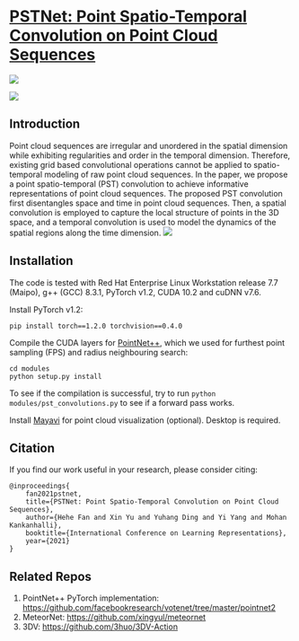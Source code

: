 # [PSTNet: Point Spatio-Temporal Convolution on Point Cloud Sequences](https://openreview.net/pdf?id=O3bqkf_Puys)
![](https://github.com/hehefan/Point-Spatio-Temporal-Convolution/blob/main/imgs/intro.png)

![](https://github.com/hehefan/Point-Spatio-Temporal-Convolution/blob/main/imgs/equation.png)

## Introduction
Point cloud sequences are irregular and unordered in the spatial dimension while exhibiting regularities and order in the temporal dimension. Therefore, existing grid based convolutional operations cannot be applied to spatio-temporal modeling of raw point cloud sequences. In the paper, we propose a point spatio-temporal (PST) convolution to achieve informative representations of point cloud sequences. The proposed PST convolution first disentangles space and time in point cloud sequences. Then, a spatial convolution is employed to capture the local structure of points in the 3D space, and a temporal convolution is used to model the dynamics of the spatial regions along the time dimension. 
![](https://github.com/hehefan/Point-Spatio-Temporal-Convolution/blob/main/imgs/pstconv.png)

## Installation

The code is tested with Red Hat Enterprise Linux Workstation release 7.7 (Maipo), g++ (GCC) 8.3.1, PyTorch v1.2, CUDA 10.2 and cuDNN v7.6.

Install PyTorch v1.2:
```
pip install torch==1.2.0 torchvision==0.4.0
```

Compile the CUDA layers for [PointNet++](http://arxiv.org/abs/1706.02413), which we used for furthest point sampling (FPS) and radius neighbouring search:
```
cd modules
python setup.py install
```
To see if the compilation is successful, try to run `python modules/pst_convolutions.py` to see if a forward pass works.

Install [Mayavi](https://docs.enthought.com/mayavi/mayavi/installation.html) for point cloud visualization (optional). Desktop is required.

## Citation
If you find our work useful in your research, please consider citing:
```
@inproceedings{
    fan2021pstnet,
    title={PSTNet: Point Spatio-Temporal Convolution on Point Cloud Sequences},
    author={Hehe Fan and Xin Yu and Yuhang Ding and Yi Yang and Mohan Kankanhalli},
    booktitle={International Conference on Learning Representations},
    year={2021}
}
```

## Related Repos
1. PointNet++ PyTorch implementation: https://github.com/facebookresearch/votenet/tree/master/pointnet2
2. MeteorNet: https://github.com/xingyul/meteornet
3. 3DV: https://github.com/3huo/3DV-Action
